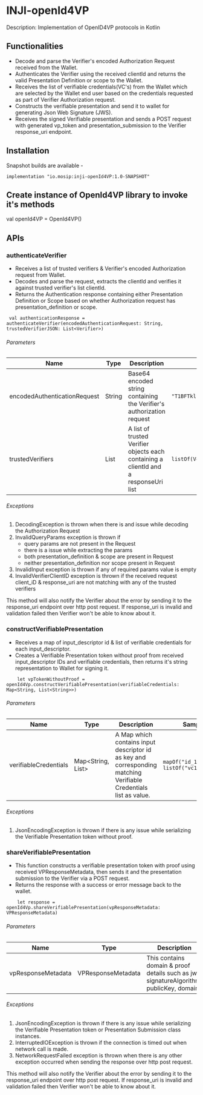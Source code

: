 # INJI-openId4VP

Description: Implementation of OpenID4VP protocols in Kotlin

## Functionalities

- Decode and parse the Verifier's encoded Authorization Request received from the Wallet.
- Authenticates the Verifier using the received clientId and returns the valid Presentation Definition or scope to the Wallet.
- Receives the list of verifiable credentials(VC's) from the Wallet which are selected by the Wallet end user based on the credentials requested as part of Verifier Authorization request.
- Constructs the verifiable presentation and send it to wallet for generating Json Web Signature (JWS).
- Receives the signed Verifiable presentation and sends a POST request with generated vp_token and presentation_submission to the Verifier response_uri endpoint.

## Installation

Snapshot builds are available - 

```
implementation "io.mosip:inji-openId4VP:1.0-SNAPSHOT"
```

## Create instance of OpenId4VP library to invoke it's methods
val openId4VP = OpenId4VP()

## APIs

### authenticateVerifier
- Receives a list of trusted verifiers & Verifier's encoded Authorization request from Wallet.
- Decodes and parse the request, extracts the clientId and verifies it against trusted verifier's list clientId.
- Returns the Authentication response containing either Presentation Definition or Scope based on whether Authorization request has presentation_definition or scope.

```
 val authenticationResponse = authenticateVerifier(encodedAuthenticationRequest: String, trustedVerifierJSON: List<Verifier>)
```

###### Parameters

| Name                         | Type           | Description                                                                          | Sample                                                                                     |
|------------------------------|----------------|--------------------------------------------------------------------------------------|--------------------------------------------------------------------------------------------|
| encodedAuthenticationRequest | String         | Base64 encoded string containing the Verifier's authorization request                | `"T1BFTklENFZQOi8vYXV0"`                                                                   |
| trustedVerifiers             | List<Verifier> | A list of trusted Verifier objects each containing a clientId and a responseUri list | `listOf(Verifier("https://verify.env1.net",listOf("https://verify.env1.net/responseUri"))` |


###### Exceptions

1. DecodingException is thrown when there is and issue while decoding the Authorization Request
2. InvalidQueryParams exception is thrown if 
   * query params are not present in the Request
   * there is a issue while extracting the params
   * both presentation_definition & scope are present in Request
   * neither presentation_definition nor scope present in Request
3. InvalidInput exception is thrown if any of required params value is empty
4. InvalidVerifierClientID exception is thrown if the received request client_iD & response_uri are not matching with any of the trusted verifiers

This method will also notify the Verifier about the error by sending it to the response_uri endpoint over http post request. If response_uri is invalid and validation failed then Verifier won't be able to know about it. 
   


### constructVerifiablePresentation
- Receives a map of input_descriptor id & list of verifiable credentials for each input_descriptor.
- Creates a Verifiable Presentation token without proof from received input_descriptor IDs and verifiable credentials, then returns it's string representation to Wallet for signing it.

```
    let vpTokenWithoutProof = openId4Vp.constructVerifiablePresentation(verifiableCredentials: Map<String, List<String>>)
```

###### Parameters

| Name                   | Type                       | Description                                                                                                      | Sample                                   |
|------------------------|----------------------------|------------------------------------------------------------------------------------------------------------------|------------------------------------------|
| verifiableCredentials  | Map<String, List<String>>  | A Map which contains input descriptor id as key and corresponding matching Verifiable Credentials list as value. | `mapOf("id_123" to listOf("vc1","vc2"))` |


###### Exceptions

1. JsonEncodingException is thrown if there is any issue while serializing the Verifiable Presentation token without proof.

### shareVerifiablePresentation
- This function constructs a verifiable presentation token with proof using received VPResponseMetadata, then sends it and the presentation submission to the Verifier via a POST request.
- Returns the response with a success or error message back to the wallet.

```
    let response = openId4Vp.shareVerifiablePresentation(vpResponseMetadata: VPResponseMetadata)
```

###### Parameters

| Name                | Type                | Description                                                                             | Sample                                                                                                                                                             |
|---------------------|---------------------|-----------------------------------------------------------------------------------------|--------------------------------------------------------------------------------------------------------------------------------------------------------------------|
| vpResponseMetadata  | VPResponseMetadata  | This contains domain & proof details such as jws, signatureAlgorithm, publicKey, domain | `VPResponseMetadata(jws = "eyJiweyrtwegrfwwaBKCGSwxjpa5suaMtgnQ",signatureAlgorithm = "RsaSignature2018",publicKey = "publicKey",domain = "https://domain.net")")` |


###### Exceptions

1. JsonEncodingException is thrown if there is any issue while serializing the Verifiable Presentation token or Presentation Submission class instances.
2. InterruptedIOException is thrown if the connection is timed out when network call is made.
3. NetworkRequestFailed exception is thrown when there is any other exception occurred when sending the response over http post request.

This method will also notify the Verifier about the error by sending it to the response_uri endpoint over http post request. If response_uri is invalid and validation failed then Verifier won't be able to know about it.